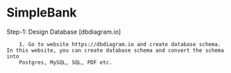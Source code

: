 # SimpleBank

Step-1: Design Database [dbdiagram.io]

        1. Go to website https://dbdiagram.io and create database schema. In this website, you can create database schema and convert the schema into
        Postgres, MySQL, SQL, PDF etc.